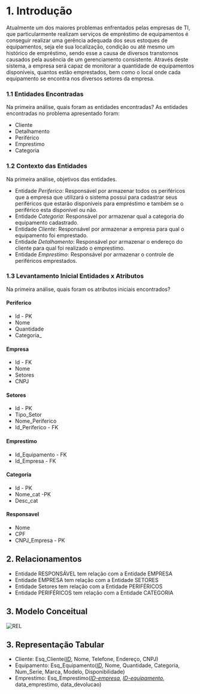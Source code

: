 # 1. Introdução

Atualmente um dos maiores problemas enfrentados pelas empresas de TI, que particularmente realizam serviços de empréstimo de equipamentos é conseguir realizar uma gerência adequada dos seus estoques de equipamentos, seja ele sua localização, condição ou até mesmo um histórico de empréstimo, sendo esse a causa de diversos transtornos causados pela ausência de um gerenciamento consistente. Através deste sistema, a empresa será capaz de monitorar a quantidade de equipamentos disponíveis, quantos estão emprestados, bem como o local onde cada equipamento se encontra nos diversos setores da empresa. 


### 1.1 Entidades Encontradas
Na primeira análise, quais foram as entidades encontradas?
As entidades encontradas no problema apresentado foram:
- Cliente
- Detalhamento
- Periférico
- Emprestimo
- Categoria

### 1.2 Contexto das Entidades

Na primeira análise, objetivos das entidades.

- Entidade _Periferico_: Responsável por armazenar todos os periféricos que a empresa que utilizará o sistema possui para cadastrar seus periféricos que estarão disponiveis para empréstimo e também se o periférico esta disponível ou não.
- Entidade _Categoria_: Responsável por armazenar qual a categoria do equipamento cadastrado.
- Entidade _Cliente_: Responsável por armazenar a empresa para qual o equipamento foi emprestado.
- Entidade _Detalhamento_: Responsável por armazenar o endereço do cliente para qual foi realizado o emprestimo.
- Entidade _Emprestimo_: Responsável por armazenar o controle de periféricos emprestados.


### 1.3  Levantamento Inicial Entidades x Atributos

Na primeira análise, quais foram os atributos iniciais encontrados?

#### Periferico
- Id - PK
- Nome
- Quantidade
- Categoria_

#### Empresa
- Id - FK
- Nome
- Setores
- CNPJ
  
#### Setores

- Id - PK
- Tipo_Setor
- Nome_Periferico
- Id_Periferico - FK

#### Emprestimo
- Id_Equipamento - FK
- Id_Empresa - FK
  
#### Categoria
- Id - PK
- Nome_cat -PK
- Desc_cat
#### Responsavel
- Nome
- CPF
- CNPJ_Empresa - PK

## 2. Relacionamentos
- Entidade RESPONSÁVEL tem relação com a Entidade EMPRESA
- Entidade EMPRESA tem relação com a Entidade SETORES
- Entidade Setores tem relação com a Entidade PERIFÉRICOS
- Entidade PERIFÉRICOS tem relação com a Entidade CATEGORIA

## 3. Modelo Conceitual
  ![REL](https://github.com/ICEI-PUC-Minas-PPC-CC/ppc-cc-2023-2-bd-noite-db-ti/assets/43485533/f6e0c423-512f-4b0f-b907-db889ebdfa1d)

## 3. Representação Tabular
- Cliente: Esq_Cliente(<ins>_ID_</ins>, Nome, Telefone, Endereço, CNPJ)
- Equipamento: Esq_Equipamento(<ins>_ID_</ins>, Nome, Quantidade, Categoria, Num_Serie, Marca, Modelo, Disponibilidade)
- Emprestimo: Esq_Emprestimo(<ins>_ID-empresa_</ins>, <ins>_ID-equipamento_</ins>, data_emprestimo, data_devolucao) 
